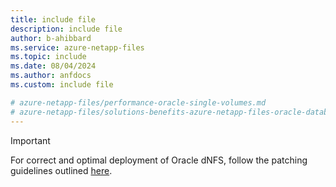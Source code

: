 ```yaml
---
title: include file
description: include file
author: b-ahibbard
ms.service: azure-netapp-files
ms.topic: include
ms.date: 08/04/2024
ms.author: anfdocs
ms.custom: include file

# azure-netapp-files/performance-oracle-single-volumes.md
# azure-netapp-files/solutions-benefits-azure-netapp-files-oracle-database.md
---
```


> [!IMPORTANT]
> For correct and optimal deployment of Oracle dNFS, follow the patching guidelines outlined [here](../faq-nfs.md#oracle-dnfs).